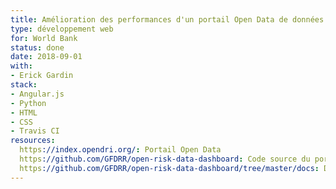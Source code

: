 ```yaml
---
title: Amélioration des performances d'un portail Open Data de données climatiques
type: développement web
for: World Bank
status: done
date: 2018-09-01
with:
- Erick Gardin
stack:
- Angular.js
- Python
- HTML
- CSS
- Travis CI
resources:
  https://index.opendri.org/: Portail Open Data
  https://github.com/GFDRR/open-risk-data-dashboard: Code source du portail
  https://github.com/GFDRR/open-risk-data-dashboard/tree/master/docs: Documentation et entretiens utilisateurs
---
```

